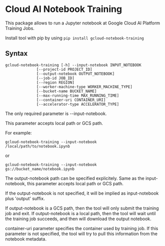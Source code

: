 # Cloud AI Notebook Training

This package allows to run a Jupyter notebook at Google Cloud AI Platform Training Jobs.

Install tool with pip by using `pip install gcloud-notebook-training`

## Syntax

```
gcloud-notebook-training [-h] --input-notebook INPUT_NOTEBOOK
              [--project-id PROJECT_ID]
              [--output-notebook OUTPUT_NOTEBOOK]
              [--job-id JOB_ID]
              [--region REGION]
              [--worker-machine-type WORKER_MACHINE_TYPE]
              [--bucket-name BUCKET_NAME]
              [--max-running-time MAX_RUNNING_TIME]
              [--container-uri CONTAINER_URI]
              [--accelerator-type ACCELERATOR_TYPE]
```

The only required parameter is --input-notebook.

This parameter accepts local path or GCS path.

For example:
```
gcloud-notebook-training --input-notebook /local/path/to/notebook.ipynb
```

or
```
gcloud-notebook-training --input-notebook gs://bucket_name/notebook.ipynb
```

The output-notebook path can be specified explicitely.
Same as the input-notebook, this parameter accepts local path or GCS path.

If the output-notebook is not specified, it will be implied as input-notebook plus 'output' suffix.

If output-notebook is a GCS path, then the tool will only submit the training job and exit.
If output-notebook is a local path, then the tool will wait until the training job succeeds, and then will download the output notebook.

container-uri parameter specifies the container used by training job.
If this parameter is not specified, the tool will try to pull this information from the notebook metadata.
